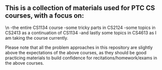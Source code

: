 ## This is a collection of materials used for PTC CS courses, with a focus on:
\n  -the entire CS1134 course
  -some tricky parts in CS2124
  -some topics in CS2413 as a continuation of CS1134
  -and lastly some topics in CS4613 as I am taking the course currently.

Please note that all the problem approaches in this repository are slightly above 
the expectations of the above courses, as they should be good practicing materials
to build confidence for recitations/homework/exams in the above courses.
